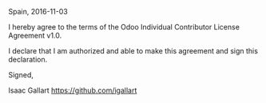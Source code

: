 Spain, 2016-11-03

I hereby agree to the terms of the Odoo Individual Contributor License
Agreement v1.0.

I declare that I am authorized and able to make this agreement and sign this
declaration.

Signed,

Isaac Gallart https://github.com/igallart
